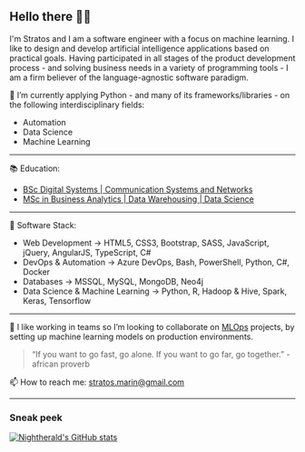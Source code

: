 ## Hello there 👋📢
I'm Stratos and I am a software engineer with a focus on machine learning. I like to design and develop artificial intelligence applications based on practical goals. Having participated in all stages of the product development process - and solving business needs in a variety of programming tools - I am a firm believer of the language-agnostic software paradigm.

🌱 I’m currently applying Python - and many of its frameworks/libraries - on the following interdisciplinary fields:
- Automation
- Data Science
- Machine Learning

---
📚 Education:
- [BSc Digital Systems | Communication Systems and Networks](https://www.ds.unipi.gr/en/home-en/)
- [MSc in Business Analytics | Data Warehousing | Data Science](http://analytics.aueb.gr/)

---
🔨 Software Stack:
- Web Development -> HTML5, CSS3, Bootstrap, SASS, JavaScript, jQuery, AngularJS, TypeScript, C#
- DevOps & Automation -> Azure DevOps, Bash, PowerShell, Python, C#, Docker
- Databases -> MSSQL, MySQL, MongoDB, Neo4j
- Data Science & Machine Learning -> Python, R, Hadoop & Hive, Spark, Keras, Tensorflow

---
👯 I like working in teams so I’m looking to collaborate on [MLOps](https://en.wikipedia.org/wiki/MLOps) projects, by setting up machine learning models on production environments.

> “If you want to go fast, go alone. If you want to go far, go together.” - african proverb

📫 How to reach me: stratos.marin@gmail.com

---
### Sneak peek
[![Nightherald's GitHub stats](https://github-readme-stats.vercel.app/api?username=Nightherald&count_private=true&show_icons=true&theme=dark)](https://github.com/anuraghazra/github-readme-stats)

<!--
**Nightherald/Nightherald** is a ✨ _special_ ✨ repository because its `README.md` (this file) appears on your GitHub profile.

Here are some ideas to get you started:
- 🤔 I’m looking for help with ...
- 💬 Ask me about ...
- 😄 Pronouns: ...
- ⚡ Fun fact: ...
- Position
- Interests

-->

